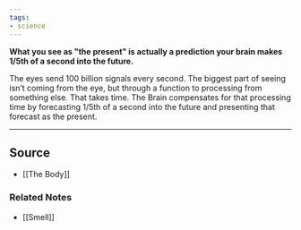 ```yaml
---
tags:
- science
---
```

**What you see as "the present" is actually a prediction your brain makes 1/5th of a second into the future.**

The eyes send 100 billion signals every second. The biggest part of seeing isn’t coming from the eye, but through a function to processing from something else. That takes time. The Brain compensates for that processing time by forecasting 1/5th of a second into the future and presenting that forecast as the present. 

---

## Source
- [[The Body]]

### Related Notes
- [[Smell]]